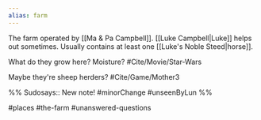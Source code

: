 ```yaml
---
alias: farm
---
```

The farm operated by [[Ma & Pa Campbell]]. [[Luke Campbell|Luke]] helps out sometimes. Usually contains at least one [[Luke's Noble Steed|horse]].

What do they grow here? Moisture? #Cite/Movie/Star-Wars 

Maybe they're sheep herders? #Cite/Game/Mother3 

%%
Sudosays:: New note!
#minorChange #unseenByLun 
%%

#places #the-farm #unanswered-questions 